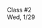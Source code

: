 <div class="lecture2">

<div class="column_date">
<p markdown="block">

Class #2 <br>
Wed, 1/29

</p>
</div>
<div class="column_materials">
<p markdown="block">



</p>
</div>

<div class="column_assign">
<p markdown="block">



</p>
</div>

</div>

